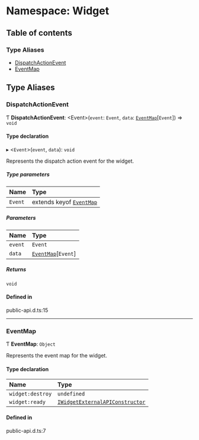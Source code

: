 # Namespace: Widget

## Table of contents

### Type Aliases

- [DispatchActionEvent](Widget.md#dispatchactionevent)
- [EventMap](Widget.md#eventmap)

## Type Aliases

### DispatchActionEvent

Ƭ **DispatchActionEvent**: <Event\>(`event`: `Event`, `data`: [`EventMap`](Widget.md#eventmap)[`Event`]) => `void`

#### Type declaration

▸ <`Event`\>(`event`, `data`): `void`

Represents the dispatch action event for the widget.

##### Type parameters

| Name | Type |
| :------ | :------ |
| `Event` | extends keyof [`EventMap`](Widget.md#eventmap) |

##### Parameters

| Name | Type |
| :------ | :------ |
| `event` | `Event` |
| `data` | [`EventMap`](Widget.md#eventmap)[`Event`] |

##### Returns

`void`

#### Defined in

public-api.d.ts:15

___

### EventMap

Ƭ **EventMap**: `Object`

Represents the event map for the widget.

#### Type declaration

| Name | Type |
| :------ | :------ |
| `widget:destroy` | `undefined` |
| `widget:ready` | [`IWidgetExternalAPIConstructor`](../interfaces/IWidgetExternalAPIConstructor.md) |

#### Defined in

public-api.d.ts:7
